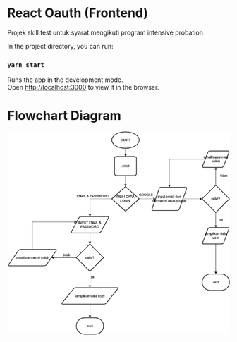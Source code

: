 # React Oauth (Frontend)

Projek skill test untuk syarat mengikuti program intensive probation

In the project directory, you can run:

### `yarn start`

Runs the app in the development mode.\
Open [http://localhost:3000](http://localhost:3000) to view it in the browser.

# Flowchart Diagram
![](https://github.com/AndikaPrsty/skill-test/blob/master/react-oauth/Untitled%20Diagram.png)
